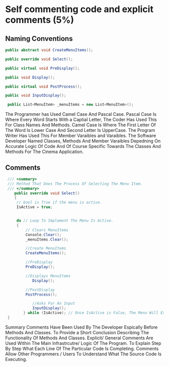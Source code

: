 # Self commenting code and explicit comments (5%)

## Naming Conventions
~~~cs
public abstract void CreateMenuItems();

public override void Select();

public virtual void PreDisplay();

public void Display();

public virtual void PostProcess();

public void InputDisplay();
~~~
~~~cs
 public List<MenuItem> _menuItems = new List<MenuItem>();
~~~
The Programmer has Used Camel Case And Pascal Case. Pascal Case Is Where Every Word Starts With a Captial Letter, The Coder Has Used This For Class Names And Methods. Camel Case Is Where The First Letter Of The Word Is Lower Case And Second Letter Is UpperCase. The Program Writer Has Used This For Member Varaibles and Varaibles. The Software Developer Named Classes, Methods And Member Varaibles Depedning On Accurate Logic Of Code And Of Course Specific Towards The Classes And Methods For The Cinema Application. 

## Comments
~~~cs
 /// <summary>
 /// Method That Does The Process Of Selecting The Menu Item.
 /// </summary>
	public override void Select()
	{
     // bool is True if the menu is active.
     IsActive = true;


     do // Loop To Implement The Menu Is Active.
     {
         // Clears MenuItems
         Console.Clear();
         _menuItems.Clear();

         //Create MenuItems
         CreateMenuItems();

         //PreDisplay
         PreDisplay();

         //Displays MenuItems
			Display();

         //PostDisplay
         PostProcess();

	        //Asks For An Input
			InputDisplay();
		} while (IsActive); // Once IsActive is False, The Menu Will Exit.
 }
~~~
Summary Comments Have Been Used By The Developer Espically Before Methods And Classes. To Provide a Short Conclusion Describing The Functionality Of Methods And Classes. Explicit/ General Comments Are Used Within The Main Infrastrcutre/ Logic Of The Program. To Explain Step By Step What Each Line Of The Particular Code Is Completing. Comments Allow Other Programmers / Users To Understand What The Source Code Is Executing. 

